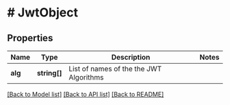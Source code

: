 # # JwtObject

## Properties

Name | Type | Description | Notes
------------ | ------------- | ------------- | -------------
**alg** | **string[]** | List of names of the the JWT Algorithms |

[[Back to Model list]](../../README.md#models) [[Back to API list]](../../README.md#endpoints) [[Back to README]](../../README.md)
